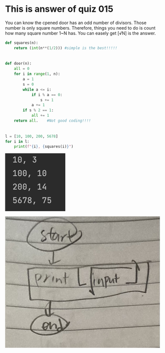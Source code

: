 # This is answer of quiz 015

You can know the cpened door has an odd number of divisors. 
Those number is only square numbers. 
Therefore, things you need to do is count how many square number 1~N has. 
You can easely get [√N] is the answer.


```.py
def squares(n):
    return (int(n**(1/2))) #simple is the best!!!!!


def door(n):
    all = 0
    for i in range(1, n):
        a = 1
        s = 0
        while a <= i:
            if i % a == 0:
                s += 1
            a += 1
        if s % 2 == 1:
            all += 1
    return all.    #Not good coding!!!!


l = [10, 100, 200, 5678]
for i in l:
    print(f"{i}, {squares(i)}")


```

![](https://github.com/yutaro741/unit-1/blob/main/picture/%E3%82%B9%E3%82%AF%E3%83%AA%E3%83%BC%E3%83%B3%E3%82%B7%E3%83%A7%E3%83%83%E3%83%88%202022-10-06%2013.35.50.png)

![](https://github.com/yutaro741/unit-1/blob/main/picture/5EDAA0C1-6FA2-48D9-AA4E-CA9DA64861E0.jpg)
